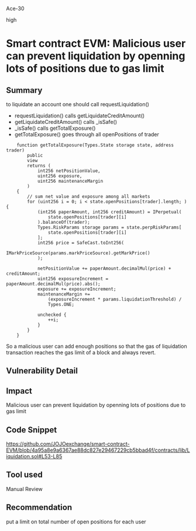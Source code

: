 Ace-30

high

# Smart contract EVM: Malicious user can prevent liquidation by openning lots of positions due to gas limit

## Summary
to liquidate an account one should call requestLiquidation()

- requestLiquidation() calls getLiquidateCreditAmount()
- getLiquidateCreditAmount() calls _isSafe()
- _isSafe() calls getTotalExposure()
- getTotalExposure() goes through all openPositions of trader
```solidity
    function getTotalExposure(Types.State storage state, address trader)
        public
        view
        returns (
            int256 netPositionValue,
            uint256 exposure,
            uint256 maintenanceMargin
        )
    {
        // sum net value and exposure among all markets
        for (uint256 i = 0; i < state.openPositions[trader].length; ) { 
            (int256 paperAmount, int256 creditAmount) = IPerpetual(
                state.openPositions[trader][i]
            ).balanceOf(trader);
            Types.RiskParams storage params = state.perpRiskParams[
                state.openPositions[trader][i]
            ];
            int256 price = SafeCast.toInt256(
                IMarkPriceSource(params.markPriceSource).getMarkPrice()
            );

            netPositionValue += paperAmount.decimalMul(price) + creditAmount;
            uint256 exposureIncrement = paperAmount.decimalMul(price).abs();
            exposure += exposureIncrement;
            maintenanceMargin +=
                (exposureIncrement * params.liquidationThreshold) /
                Types.ONE;

            unchecked {
                ++i;
            }
        }
    }
```

So a malicious user can add enough positions so that the gas of liquidation transaction reaches the gas limit of a block and always revert.

## Vulnerability Detail

## Impact
Malicious user can prevent liquidation by openning lots of positions due to gas limit

## Code Snippet
https://github.com/JOJOexchange/smart-contract-EVM/blob/4a95a8e9a6367ae88dc827e29467229cb5bbad4f/contracts/lib/Liquidation.sol#L53-L85
## Tool used

Manual Review

## Recommendation
put a limit on total number of open positions for each user